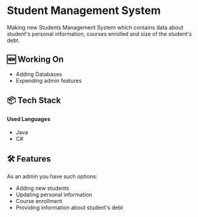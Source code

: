 # Student Management System
Making new Students Management System which contains data about student's personal information, courses enrolled and size of the student's debt.

## 🆕 Working On
- Adding Databases
- Expending admin features

## 📦 Tech Stack
#### Used Languages
- Java
- C#

## 🛠 Features
As an admin you have such options: 
- Adding new students
- Updating personal information
- Course enrollment
- Providing information about student's debt
